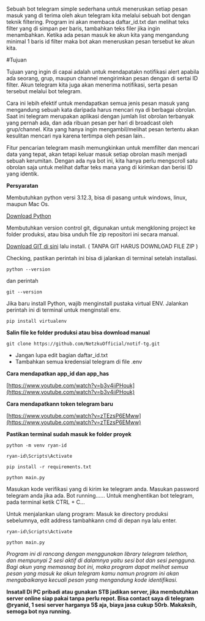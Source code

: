 Sebuah bot telegram simple sederhana untuk meneruskan setiap pesan masuk yang di terima oleh akun telegram kita melalui sebuah bot dengan teknik filtering.
Program ini akan membaca daftar_id.txt dan melihat teks filter yang di simpan per baris, tambahkan teks filer jika ingin menambahkan.
Ketika ada pesan masuk ke akun kita yang mengandung minimal 1 baris id filter maka bot akan meneruskan pesan tersebut ke akun kita.

#Tujuan

Tujuan yang ingin di capai adalah untuk mendapatakn notifikasi alert apabila ada seorang, grup, maupun channel mengirimkan pesan dengan  di sertai ID filter.
Akun telegram kita juga akan menerima notifikasi, serta pesan tersebut melalui bot telegram. 


Cara ini lebih efektif untuk mendapatkan semua jenis pesan masuk yang mengandung sebuah kata daripada harus mencari nya di berbagai obrolan. 
Saat ini telegram merupakan aplikasi dengan jumlah list obrolan terbanyak yang pernah ada, dan ada ribuan pesan per hari di broadcast oleh grup/channel.
Kita yang hanya ingin mengambil/melihat pesan tertentu akan kesulitan mencari nya karena tertimpa oleh pesan lain..


Fitur pencarian telegram masih memungkinkan untuk memfilter dan mencari data yang tepat, akan tetapi keluar masuk setiap obrolan masih menjadi sebuah kerumitan.
Dengan ada nya bot ini, kita hanya perlu mengscroll satu obrolan saja untuk melihat daftar teks mana yang di kirimkan dan berisi ID yang identik.



**Persyaratan**

Membutuhkan python versi 3.12.3, bisa di pasang untuk windows, linux, maupun Mac Os.

[Download Python](https://www.python.org/downloads/release/python-3123/)

Membutuhkan version control git, digunakan untuk mengkloning project ke folder produksi, atau bisa unduh file zip repositori ini secara manual.

[Download GIT di sini](https://git-scm.com/downloads) lalu install. ( TANPA GIT HARUS DOWNLOAD FILE ZIP )


Checking, pastikan perintah ini bisa di jalankan di terminal setelah installasi.

``python --version``

dan perintah

``git --version``


Jika baru install Python, wajib menginstall pustaka virtual ENV. Jalankan perintah ini di terminal untuk menginstall env.

``pip install virtualenv``





**Salin file ke folder produksi atau bisa download manual**

``git clone https://github.com/NetzkuOfficial/notif-tg.git``




- Jangan lupa edit bagian daftar_id.txt 
- Tambahkan semua kredensial telegram di file .env


**Cara mendapatkan app_id dan app_has** 

[https://www.youtube.com/watch?v=b3v4iiPHouk](https://www.youtube.com/watch?v=b3v4iiPHouk)

**Cara mendapatkann token telegram baru**

[https://www.youtube.com/watch?v=zTEzsP6EMww](https://www.youtube.com/watch?v=zTEzsP6EMww)


**Pastikan terminal sudah masuk ke folder proyek**

``python -m venv ryan-id``

``ryan-id\Scripts\Activate``

``pip install -r requirements.txt``

``python main.py``

Masukan kode verifikasi yang di kirim ke telegram anda.
Masukan password telegram anda jika ada.
Bot running......
Untuk menghentikan bot telegram, pada terminal ketik CTRL + C...


Untuk menjalankan ulang program:
Masuk ke directory produksi sebelumnya, edit address tambahkann cmd di depan nya lalu enter.


``ryan-id\Scripts\Activate``

``python main.py``


_Program ini di rancang dengan menggunakan library telegram telethon, 
dan mempunyai 2 sesi aktif di dalamnya yaitu sesi bot dan sesi pengguna. Bagi akun yang memasnag bot ini, maka program dapat melihat semua pesan yang masuk ke akun telegram kamu namun program ini akan mengabaikanya kecuali pesan yang mengandung kode identifikasi._


**Insatall Di PC pribadi atau gunakan STB jadikan server, jika membutuhkan server online siap pakai tanpa perlu repot. Bisa contact saya di telegram @ryanid, 1 sesi server harganya 5$ aja, biaya jasa cukup 50rb. Makaksih, semoga bot nya running.**





